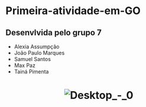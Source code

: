 # Primeira-atividade-em-GO

<h2> Desenvlvida pelo grupo 7</h2>

 * Alexia Assumpção
 * João Paulo Marques
 * Samuel Santos
 * Max Paz
 * Tainá Pimenta

<h1 align="center">  

![Desktop_-_0](https://pla.s6img.com/society6/img/eKkdtaMsUXsNrGpkfsziat0NEmg/w_1500/prints/~artwork/s6-original-art-uploads/society6/uploads/misc/62485a7e59df4b388fe446bbe00ad452/~~/golang-gopher-wizard-prints.jpg)
</h1>
